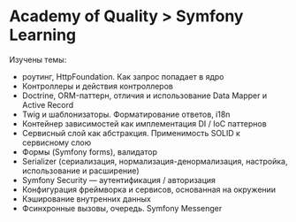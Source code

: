 Academy of Quality > Symfony Learning
=====================================

Изучены темы:

- роутинг, HttpFoundation. Как запрос попадает в ядро
- Контроллеры и действия контроллеров
- Doctrine, ORM-паттерн, отличия и использование Data Mapper и Active Record
- Twig и шаблонизаторы. Форматирование ответов, i18n
- Контейнер зависимостей как имплементация DI / IoC паттернов
- Сервисный слой как абстракция. Применимость SOLID к сервисному слою
- Формы (Symfony forms), валидатор
- Serializer (сериализация, нормализация-денормализация, настройка, использование и расширение)
- Symfony Security — аутентификация / авторизация
- Конфигурация фреймворка и сервисов, основанная на окружении
- Кэширование внутренних данных
- Фсинхронные вызовы, очередь. Symfony Messenger

